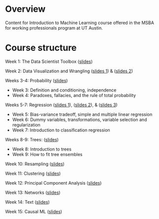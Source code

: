 # Overview
Content for Introduction to Machine Learning course offered in the MSBA for working professionals program at UT Austin.

# Course structure

Week 1: The Data Scientist Toolbox ([slides](slides/01_datascience_toolbox.pdf))

Week 2: Data Visualization and Wrangling ([slides 1](slides/datavis.pdf)) & ([slides 2](slides/wrangling.pdf))

Weeks 3-4: Probability ([slides](slides/PRL-probability.pdf))

- Week 3: Definition and conditioning, independence
- Week 4: Paradoxes, fallacies, and the rule of total probability

Weeks 5-7: Regression ([slides 1](slides/Sec1_Intro.pdf)), ([slides 2](slides/Sec2_Regression.pdf)), & ([slides 3](slides/naive_bayes_text.pdf))

- Week 5: Bias-variance tradeoff, simple and multiple linear regression
- Week 6: Dummy variables, transformations, variable selection and regularization
- Week 7: Introduction to classification regression

Weeks  8-9: Trees: ([slides](slides/Sec4_Trees.pdf))

- Week 8: Introduction to trees
- Week 9: How to fit tree ensembles

Week 10: Resampling ([slides](slides/bootstrap_STA380.pdf))

Week 11: Clustering ([slides](slides/05-clustering.pdf))

Week 12: Principal Component Analysis ([slides](slides/06-PCA.pdf))

Week 13: Networks ([slides](slides/Networks.pdf))

Week 14: Text ([slides](slides/text_intro.pdf))

Week 15: Causal ML ([slides](slides/causalML.pdf))
